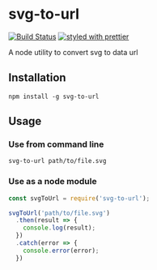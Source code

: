 # svg-to-url

[![Build Status](https://travis-ci.org/zillding/svg-to-url.svg?branch=master)](https://travis-ci.org/zillding/svg-to-url) [![styled with prettier](https://img.shields.io/badge/styled_with-prettier-ff69b4.svg)](https://github.com/prettier/prettier)

A node utility to convert svg to data url

## Installation

`npm install -g svg-to-url`

## Usage

### Use from command line

`svg-to-url path/to/file.svg`

### Use as a node module

```js
const svgToUrl = require('svg-to-url');

svgToUrl('path/to/file.svg')
  .then(result => {
    console.log(result);
  })
  .catch(error => {
    console.error(error);
  })
```
